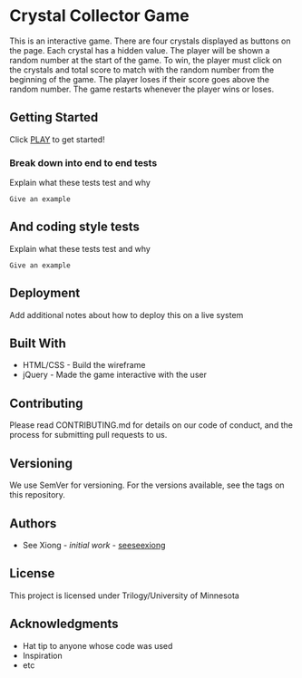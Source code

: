 # Crystal Collector Game
This is an interactive game.
There are four crystals displayed as buttons on the page. Each crystal has a hidden value.
The player will be shown a random number at the start of the game.
To win, the player must click on the crystals and total score to match with the random number from the beginning of the game.
The player loses if their score goes above the random number.
The game restarts whenever the player wins or loses.

## Getting Started
Click [PLAY](https://seeseexiong.github.io/unit-4-game/) to get started!

### Break down into end to end tests
Explain what these tests test and why
```
Give an example
```

## And coding style tests
Explain what these tests test and why
```
Give an example
```

## Deployment
Add additional notes about how to deploy this on a live system

## Built With
* HTML/CSS - Build the wireframe
* jQuery - Made the game interactive with the user

## Contributing
Please read CONTRIBUTING.md for details on our code of conduct, and the process for submitting pull requests to us.

## Versioning
We use SemVer for versioning. For the versions available, see the tags on this repository.

## Authors
* See Xiong - _initial work_ - [seeseexiong]( https://github.com/seeseexiong)

## License
This project is licensed under Trilogy/University of Minnesota

## Acknowledgments
* Hat tip to anyone whose code was used
* Inspiration
* etc
